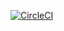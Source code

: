 [![CircleCI](https://circleci.com/gh/Niksel00/ajs-containers-lesson-8-task-1/tree/master.svg?style=svg)](https://circleci.com/gh/Niksel00/ajs-containers-lesson-8-task-1/tree/master)
